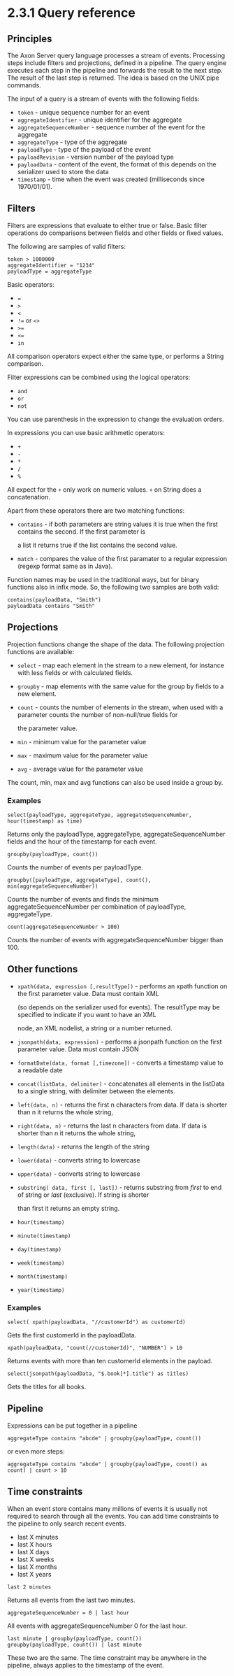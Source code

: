 # 2.3.1 Query reference

## Principles

The Axon Server query language processes a stream of events. Processing steps include filters and projections, defined in a pipeline. The query engine executes each step in the pipeline and forwards the result to the next step. The result of the last step is returned. The idea is based on the UNIX pipe commands.

The input of a query is a stream of events with the following fields:

* `token` - unique sequence number for an event
* `aggregateIdentifier` - unique identifier for the aggregate
* `aggregateSequenceNumber` - sequence number of the event for the aggregate
* `aggregateType` - type of the aggregate
* `payloadType` - type of the payload of the event
* `payloadRevision` - version number of the payload type
* `payloadData` - content of the event, the format of this depends on the serializer used to store the data
* `timestamp` - time when the event was created \(milliseconds since 1970/01/01\).

## Filters

Filters are expressions that evaluate to either true or false. Basic filter operations do comparisons between fields and other fields or fixed values.

The following are samples of valid filters:

```text
token > 1000000
aggregateIdentifier = "1234"
payloadType = aggregateType
```

Basic operators:

* `=`
* `>`
* `<`
* `!=` or `<>`
* `>=`
* `<=`
* `in`

All comparison operators expect either the same type, or performs a String comparison.

Filter expressions can be combined using the logical operators:

* `and`
* `or`
* `not`

You can use parenthesis in the expression to change the evaluation orders.

In expressions you can use basic arithmetic operators:

* `+`
* `-`
* `*`
* `/`
* `%`

All expect for the `+` only work on numeric values. `+` on String does a concatenation.

Apart from these operators there are two matching functions:

* `contains` - if both parameters are string values it is true when the first contains the second. If the first parameter is

  a list it returns true if the list contains the second value.

* `match` - compares the value of the first paramater to a regular expression \(regexp format same as in Java\).

Function names may be used in the traditional ways, but for binary functions also in infix mode. So, the following two samples are both valid:

```text
contains(payloadData, "Smith")
payloadData contains "Smith"
```

## Projections

Projection functions change the shape of the data. The following projection functions are available:

* `select` - map each element in the stream to a new element, for instance with less fields or with calculated fields.
* `groupby` - map elements with the same value for the group by fields to a new element.
* `count` - counts the number of elements in the stream, when used with a parameter counts the number of non-null/true fields for

  the parameter value.

* `min` - minimum value for the parameter value
* `max` - maximum value for the parameter value
* `avg` - average value for the parameter value

The count, min, max and avg functions can also be used inside a group by.

### Examples

```text
select(payloadType, aggregateType, aggregateSequenceNumber, hour(timestamp) as time)
```

Returns only the payloadType, aggregateType, aggregateSequenceNumber fields and the hour of the timestamp for each event.

```text
groupby(payloadType, count())
```

Counts the number of events per payloadType.

```text
groupby([payloadType, aggregateType], count(), min(aggregateSequenceNumber))
```

Counts the number of events and finds the minimum aggregateSequenceNumber per combination of payloadType, aggregateType.

```text
count(aggregateSequenceNumber > 100)
```

Counts the number of events with aggregateSequenceNumber bigger than 100.

## Other functions

* `xpath(data, expression [,resultType])` - performs an xpath function on the first parameter value. Data must contain XML

  \(so depends on the serializer used for events\). The resultType may be specified to indicate if you want to have an XML

  node, an XML nodelist, a string or a number returned.

* `jsonpath(data, expression)` - performs a jsonpath function on the first parameter value. Data must contain JSON
* `formatDate(data, format [,timezone])` - converts a timestamp value to a readable date
* `concat(listData, delimiter)` - concatenates all elements in the listData to a single string, with delimiter between the elements.
* `left(data, n)` - returns the first n characters from data. If data is shorter than n it returns the whole string,
* `right(data, n)` - returns the last n characters from data. If data is shorter than n it returns the whole string,
* `length(data)` - returns the length of the string
* `lower(data)` - converts string to lowercase
* `upper(data)`  - converts string to lowercase
* `substring( data, first [, last])` - returns substring from _first_ to end of string or _last_ \(exclusive\). If string is shorter

  than first it returns an empty string.

* `hour(timestamp)`
* `minute(timestamp)`
* `day(timestamp)`
* `week(timestamp)`
* `month(timestamp)`
* `year(timestamp)`

### Examples

```text
select( xpath(payloadData, "//customerId") as customerId)
```

Gets the first customerId in the payloadData.

```text
xpath(payloadData, "count(//customerId)", "NUMBER") > 10
```

Returns events with more than ten customerId elements in the payload.

```text
select(jsonpath(payloadData, "$.book[*].title") as titles)
```

Gets the titles for all books.

## Pipeline

Expressions can be put together in a pipeline

```text
aggregateType contains "abcde" | groupby(payloadType, count())
```

or even more steps:

```text
aggregateType contains "abcde" | groupby(payloadType, count() as count) | count > 10
```

## Time constraints

When an event store contains many millions of events it is usually not required to search through all the events. You can add time constraints to the pipeline to only search recent events.

* last X minutes
* last X hours
* last X days
* last X weeks
* last X months
* last X years

```text
last 2 minutes
```

Returns all events from the last two minutes.

```text
aggregateSequenceNumber = 0 | last hour
```

All events with aggregateSequenceNumber 0 for the last hour.

```text
last minute | groupby(payloadType, count())
groupby(payloadType, count()) | last minute
```

These two are the same. The time constraint may be anywhere in the pipeline, always applies to the timestamp of the event.

